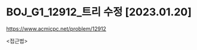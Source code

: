 # BOJ_G1_12912_트리 수정 [2023.01.20]

https://www.acmicpc.net/problem/12912

<접근법>

```

```



```python
```



```java

```